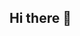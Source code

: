 ## Hi there 👋

<!--
**stewartQuincyFlores/stewartQuincyFlores** is a ✨ _special_ ✨ repository because its `README.md` (this file) appears on your GitHub profile.

Here are some ideas to get you started:

- 🔭 I’m currently working on getting my personal life situated before building a plan towards my education since i spend more time being broke ...
- 🌱 I’m currently learning ...
- 👯 I’m looking to collaborate on ...
- 🤔 I’m looking for help with school counseling...
- 💬 Ask me about my privacy...
- 📫 How to reach me: (909) 254-9808 
      Email: Stewart_flores91@yahoo.com
       Email: Stewartflores110@gmail.com ...
- 😄 Pronoun we...
- ⚡ Fun fact: ...
-->
